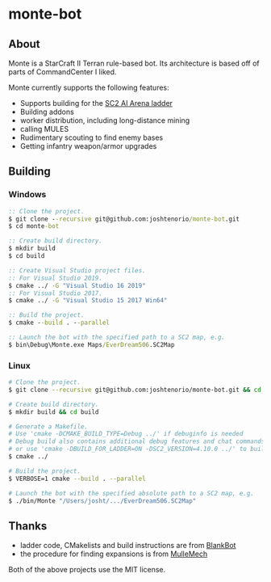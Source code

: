 # monte-bot

## About
Monte is a StarCraft II Terran rule-based bot.
Its architecture is based off of parts of CommandCenter I liked.

Monte currently supports the following features:
- Supports building for the [SC2 AI Arena ladder](https://aiarena.net/)
- Building addons
- worker distribution, including long-distance mining
- calling MULES
- Rudimentary scouting to find enemy bases
- Getting infantry weapon/armor upgrades

## Building
### Windows
```bat
:: Clone the project.
$ git clone --recursive git@github.com:joshtenorio/monte-bot.git
$ cd monte-bot

:: Create build directory.
$ mkdir build
$ cd build

:: Create Visual Studio project files.
:: For Visual Studio 2019.
$ cmake ../ -G "Visual Studio 16 2019"
:: For Visual Studio 2017.
$ cmake ../ -G "Visual Studio 15 2017 Win64"

:: Build the project.
$ cmake --build . --parallel

:: Launch the bot with the specified path to a SC2 map, e.g.
$ bin\Debug\Monte.exe Maps/EverDream506.SC2Map
```

### Linux
```bash
# Clone the project.
$ git clone --recursive git@github.com:joshtenorio/monte-bot.git && cd monte-bot

# Create build directory.
$ mkdir build && cd build

# Generate a Makefile.
# Use 'cmake -DCMAKE_BUILD_TYPE=Debug ../' if debuginfo is needed
# Debug build also contains additional debug features and chat commands support.
# or use 'cmake -DBUILD_FOR_LADDER=ON -DSC2_VERSION=4.10.0 ../' to build for aiarena ladder
$ cmake ../

# Build the project.
$ VERBOSE=1 cmake --build . --parallel

# Launch the bot with the specified absolute path to a SC2 map, e.g.
$ ./bin/Monte "/Users/josht/.../EverDream506.SC2Map"
```

## Thanks
- ladder code, CMakelists and build instructions are from [BlankBot](https://github.com/cpp-sc2/blank-bot)
- the procedure for finding expansions is from [MulleMech](https://github.com/ludlyl/MulleMech/blob/master/src/core/Map.cpp)

Both of the above projects use the MIT license.